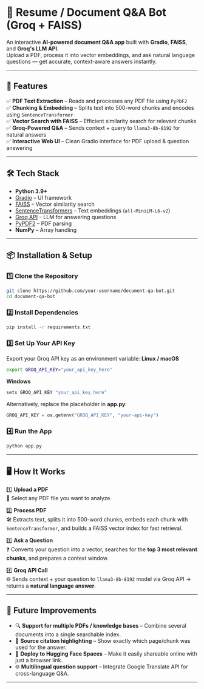 # 📄 Resume / Document Q&A Bot (Groq + FAISS)

An interactive **AI-powered document Q&A app** built with **Gradio**, **FAISS**, and **Groq's LLM API**.  
Upload a PDF, process it into vector embeddings, and ask natural language questions — get accurate, context-aware answers instantly.

---

## 🚀 Features

✅ **PDF Text Extraction** – Reads and processes any PDF file using `PyPDF2`  
✅ **Chunking & Embedding** – Splits text into 500-word chunks and encodes using `SentenceTransformer`  
✅ **Vector Search with FAISS** – Efficient similarity search for relevant chunks  
✅ **Groq-Powered Q&A** – Sends context + query to `llama3-8b-8192` for natural answers  
✅ **Interactive Web UI** – Clean Gradio interface for PDF upload & question answering  

---

## 🛠 Tech Stack

- **Python 3.9+**
- [Gradio](https://gradio.app/) – UI framework
- [FAISS](https://github.com/facebookresearch/faiss) – Vector similarity search
- [SentenceTransformers](https://www.sbert.net/) – Text embeddings (`all-MiniLM-L6-v2`)
- [Groq API](https://groq.com/) – LLM for answering questions
- [PyPDF2](https://pypi.org/project/PyPDF2/) – PDF parsing
- **NumPy** – Array handling

---

## 📦 Installation & Setup

### 1️⃣ Clone the Repository

```bash
git clone https://github.com/your-username/document-qa-bot.git
cd document-qa-bot
```
### 2️⃣ Install Dependencies
```bash
pip install -r requirements.txt
```
### 3️⃣ Set Up Your API Key
Export your Groq API key as an environment variable:
**Linux / macOS**
```bash
export GROQ_API_KEY="your_api_key_here"
```
**Windows**
```powershell
setx GROQ_API_KEY "your_api_key_here"
```
Alternatively, replace the placeholder in **app.py**:
```python
GROQ_API_KEY = os.getenv("GROQ_API_KEY", "your-api-key")
```
### 4️⃣ Run the App
```bash
python app.py
```

---

## 🖥️ How It Works

1️⃣ **Upload a PDF**  
📄 Select any PDF file you want to analyze.

2️⃣ **Process PDF**  
🛠 Extracts text, splits it into 500-word chunks, embeds each chunk with `SentenceTransformer`, and builds a FAISS vector index for fast retrieval.

3️⃣ **Ask a Question**  
❓ Converts your question into a vector, searches for the **top 3 most relevant chunks**, and prepares a context window.

4️⃣ **Groq API Call**  
🌐 Sends context + your question to `llama3-8b-8192` model via Groq API → returns a **natural language answer**.

---

## 🔮 Future Improvements

- 🔍 **Support for multiple PDFs / knowledge bases** – Combine several documents into a single searchable index.  
- 📑 **Source citation highlighting** – Show exactly which page/chunk was used for the answer.  
- 🚀 **Deploy to Hugging Face Spaces** – Make it easily shareable online with just a browser link.  
- 🌐 **Multilingual question support** – Integrate Google Translate API for cross-language Q&A.

---
